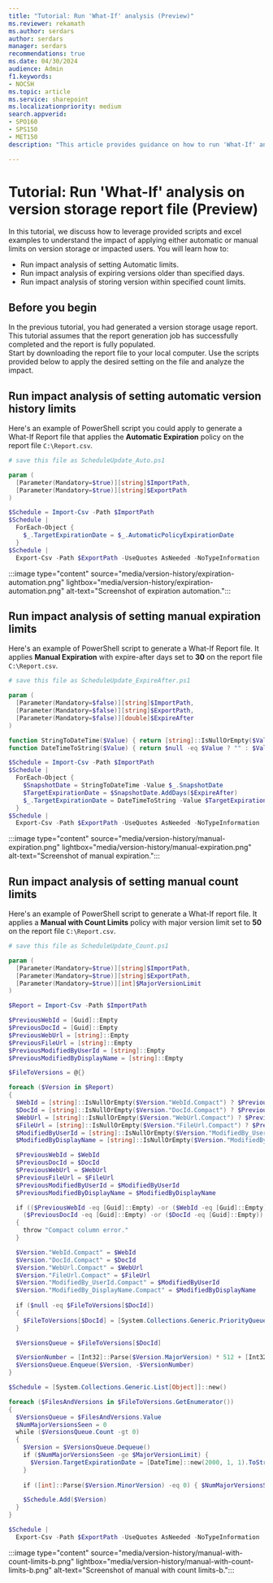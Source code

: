 ```yaml
---
title: "Tutorial: Run 'What-If' analysis (Preview)"
ms.reviewer: rekamath
ms.author: serdars
author: serdars
manager: serdars
recommendations: true
ms.date: 04/30/2024
audience: Admin
f1.keywords:
- NOCSH
ms.topic: article
ms.service: sharepoint
ms.localizationpriority: medium
search.appverid:
- SPO160
- SPS150
- MET150
description: "This article provides guidance on how to run 'What-If' analysis on version storage report file."

---
```


# Tutorial: Run 'What-If' analysis on version storage report file (Preview)

In this tutorial, we discuss how to leverage provided scripts and excel examples to understand the impact of applying either automatic or manual limits on version storage or impacted users. You will learn how to: 

- Run impact analysis of setting Automatic limits.
- Run impact analysis of expiring versions older than specified days.
- Run impact analysis of storing version within specified count limits.

## Before you begin

In the previous tutorial, you had generated a version storage usage report. This tutorial assumes that the report generation job has successfully completed and the report is fully populated.<br>
Start by downloading the report file to your local computer. Use the scripts provided below to apply the desired setting on the file and analyze the impact.


## Run impact analysis of setting automatic version history limits

Here's an example of PowerShell script you could apply to generate a What-If Report file that applies the **Automatic Expiration**  policy on the report file `C:\Report.csv`.  

```PowerShell
# save this file as ScheduleUpdate_Auto.ps1 

param (
  [Parameter(Mandatory=$true)][string]$ImportPath,
  [Parameter(Mandatory=$true)][string]$ExportPath
)

$Schedule = Import-Csv -Path $ImportPath 
$Schedule | 
  ForEach-Object { 
    $_.TargetExpirationDate = $_.AutomaticPolicyExpirationDate
  } 
$Schedule | 
  Export-Csv -Path $ExportPath -UseQuotes AsNeeded -NoTypeInformation
```

:::image type="content" source="media/version-history/expiration-automation.png" lightbox="media/version-history/expiration-automation.png" alt-text="Screenshot of expiration automation.":::

## Run impact analysis of setting manual expiration limits

Here's an example of PowerShell script to generate a What-If Report file. It applies **Manual Expiration** with expire-after days set to **30** on the report file `C:\Report.csv`.  

```PowerShell
# save this file as ScheduleUpdate_ExpireAfter.ps1

param (
  [Parameter(Mandatory=$false)][string]$ImportPath,
  [Parameter(Mandatory=$false)][string]$ExportPath,
  [Parameter(Mandatory=$false)][double]$ExpireAfter
)

function StringToDateTime($Value) { return [string]::IsNullOrEmpty($Value) ? $null : [DateTime]::ParseExact($Value, "yyyy-MM-ddTHH:mm:ssK", $null) }
function DateTimeToString($Value) { return $null -eq $Value ? "" : $Value.ToString("yyyy-MM-ddTHH:mm:ssK") }  

$Schedule = Import-Csv -Path $ImportPath 
$Schedule | 
  ForEach-Object { 
    $SnapshotDate = StringToDateTime -Value $_.SnapshotDate
    $TargetExpirationDate = $SnapshotDate.AddDays($ExpireAfter)
    $_.TargetExpirationDate = DateTimeToString -Value $TargetExpirationDate
  } 
$Schedule | 
  Export-Csv -Path $ExportPath -UseQuotes AsNeeded -NoTypeInformation
```

:::image type="content" source="media/version-history/manual-expiration.png" lightbox="media/version-history/manual-expiration.png" alt-text="Screenshot of manual expiration.":::

## Run impact analysis of setting manual count limits

Here's an example of PowerShell script to generate a What-If report file. It applies a **Manual with Count Limits** policy with major version limit set to **50** on the report file `C:\Report.csv`.

```PowerShell
# save this file as ScheduleUpdate_Count.ps1

param (
  [Parameter(Mandatory=$true)][string]$ImportPath,
  [Parameter(Mandatory=$true)][string]$ExportPath,
  [Parameter(Mandatory=$true)][int]$MajorVersionLimit
)

$Report = Import-Csv -Path $ImportPath 

$PreviousWebId = [Guid]::Empty
$PreviousDocId = [Guid]::Empty
$PreviousWebUrl = [string]::Empty
$PreviousFileUrl = [string]::Empty
$PreviousModifiedByUserId = [string]::Empty
$PreviousModifiedByDisplayName = [string]::Empty

$FileToVersions = @{}

foreach ($Version in $Report)
{  
  $WebId = [string]::IsNullOrEmpty($Version."WebId.Compact") ? $PreviousWebId : [Guid]::Parse($Version."WebId.Compact")
  $DocId = [string]::IsNullOrEmpty($Version."DocId.Compact") ? $PreviousDocId : [Guid]::Parse($Version."DocId.Compact")
  $WebUrl = [string]::IsNullOrEmpty($Version."WebUrl.Compact") ? $PreviousWebUrl : $Version."WebUrl.Compact"
  $FileUrl = [string]::IsNullOrEmpty($Version."FileUrl.Compact") ? $PreviousFileUrl : $Version."FileUrl.Compact"
  $ModifiedByUserId = [string]::IsNullOrEmpty($Version."ModifiedBy_UserId.Compact") ? $PreviousModifiedByUserId : $Version."ModifiedBy_UserId.Compact"
  $ModifiedByDisplayName = [string]::IsNullOrEmpty($Version."ModifiedBy_DisplayName.Compact") ? $PreviousModifiedByDisplayName : $Version."ModifiedBy_DisplayName.Compact"

  $PreviousWebId = $WebId
  $PreviousDocId = $DocId
  $PreviousWebUrl = $WebUrl
  $PreviousFileUrl = $FileUrl
  $PreviousModifiedByUserId = $ModifiedByUserId
  $PreviousModifiedByDisplayName = $ModifiedByDisplayName

  if (($PreviousWebId -eq [Guid]::Empty) -or ($WebId -eq [Guid]::Empty) -or 
    ($PreviousDocId -eq [Guid]::Empty) -or ($DocId -eq [Guid]::Empty))
  {
    throw "Compact column error."
  }

  $Version."WebId.Compact" = $WebId
  $Version."DocId.Compact" = $DocId
  $Version."WebUrl.Compact" = $WebUrl
  $Version."FileUrl.Compact" = $FileUrl
  $Version."ModifiedBy_UserId.Compact" = $ModifiedByUserId
  $Version."ModifiedBy_DisplayName.Compact" = $ModifiedByDisplayName
   
  if ($null -eq $FileToVersions[$DocId]) 
  {
    $FileToVersions[$DocId] = [System.Collections.Generic.PriorityQueue[Object, Int32]]::new()
  }

  $VersionsQueue = $FileToVersions[$DocId]

  $VersionNumber = [Int32]::Parse($Version.MajorVersion) * 512 + [Int32]::Parse($Version.MinorVersion)
  $VersionsQueue.Enqueue($Version, -$VersionNumber)
}

$Schedule = [System.Collections.Generic.List[Object]]::new()

foreach ($FilesAndVersions in $FileToVersions.GetEnumerator())
{
  $VersionsQueue = $FilesAndVersions.Value
  $NumMajorVersionsSeen = 0
  while ($VersionsQueue.Count -gt 0)
  {
    $Version = $VersionsQueue.Dequeue()
    if ($NumMajorVersionsSeen -ge $MajorVersionLimit) {
      $Version.TargetExpirationDate = [DateTime]::new(2000, 1, 1).ToString("yyyy-MM-ddTHH:mm:ssK")
    }
     
    if ([int]::Parse($Version.MinorVersion) -eq 0) { $NumMajorVersionsSeen++ }

    $Schedule.Add($Version)
  }
}

$Schedule | 
  Export-Csv -Path $ExportPath -UseQuotes AsNeeded -NoTypeInformation
```

:::image type="content" source="media/version-history/manual-with-count-limits-b.png" lightbox="media/version-history/manual-with-count-limits-b.png" alt-text="Screenshot of manual with count limits-b.":::

